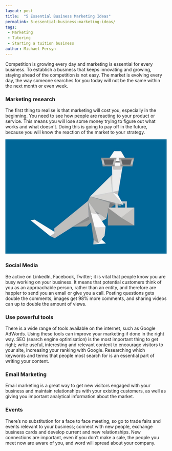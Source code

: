 ```yaml
---
layout: post
title:  "5 Essential Business Marketing Ideas"
permalink: 5-essential-business-marketing-ideas/
tags:
 - Marketing
 - Tutoring
 - Starting a tuition business
author: Michael Persyn
---
```

Competition is growing every day and marketing is essential for every business. To establish a business that keeps innovating and growing, staying ahead of the competition is not easy. The market is evolving every day, the way someone searches for you today will not be the same within the next month or even week.

### Marketing research

The first thing to realise is that marketing will cost you, especially in the beginning. You need to see how people are reacting to your product or service. This means you will lose some money trying to figure out what works and what doesn't. Doing this is going to pay off in the future, because you will know the reaction of the market to your strategy.

<img src="/static/img/blogs/business-dinosaur.jpeg" class="lightboximage" alt-text="TutorCruncher can help you market effectively. Get in touch!"/>

### Social Media

Be active on LinkedIn, Facebook, Twitter; it is vital that people know you are busy working on your business. It means that potential customers think of you as an approachable person, rather than an entity, and therefore are happier to send you an email or give you a call.
Posting questions gets double the comments, images get 98% more comments, and sharing videos can up to double the amount of views.

### Use powerful tools

There is a wide range of tools available on the internet, such as Google AdWords. Using these tools can improve your marketing if done in the right way. SEO (search engine optimisation) is the most important thing to get right; write useful, interesting and relevant content to encourage visitors to your site, increasing your ranking with Google. Researching which keywords and terms that people most search for is an essential part of writing your content.

### Email Marketing

Email marketing is a great way to get new visitors engaged with your business and maintain relationships with your existing customers, as well as giving you important analytical information about the market.

### Events

There’s no substitution for a face to face meeting, so go to trade fairs and events relevant to your business; connect with new people, exchange business cards and develop current and new relationships. New connections are important, even if you don’t make a sale, the people you meet now are aware of you, and word will spread about your company.

